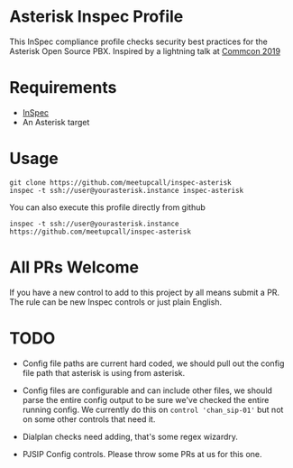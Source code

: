 # Asterisk Inspec Profile

This InSpec compliance profile checks security best practices for the Asterisk Open Source PBX. Inspired by a lightning talk at [Commcon 2019](https://2019.commcon.xyz/)

# Requirements

* [InSpec](http://inspec.io/)
* An Asterisk target

# Usage

```
git clone https://github.com/meetupcall/inspec-asterisk
inspec -t ssh://user@yourasterisk.instance inspec-asterisk
```

You can also execute this profile directly from github

```
inspec -t ssh://user@yourasterisk.instance https://github.com/meetupcall/inspec-asterisk
````

# All PRs Welcome

If you have a new control to add to this project by all means submit a PR. The rule can be new Inspec controls or just plain English.

# TODO

* Config file paths are current hard coded, we should pull out the config file path that asterisk is using from asterisk.

* Config files are configurable and can include other files, we should parse the entire config output to be sure we've checked the entire running config. We currently do this on `control 'chan_sip-01'` but not on some other controls that need it.

* Dialplan checks need adding, that's some regex wizardry.

* PJSIP Config controls. Please throw some PRs at us for this one.
